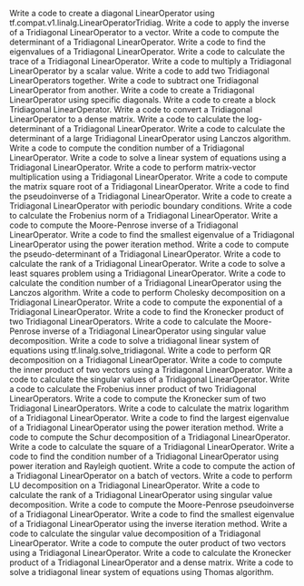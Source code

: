 Write a code to create a diagonal LinearOperator using tf.compat.v1.linalg.LinearOperatorTridiag.
Write a code to apply the inverse of a Tridiagonal LinearOperator to a vector.
Write a code to compute the determinant of a Tridiagonal LinearOperator.
Write a code to find the eigenvalues of a Tridiagonal LinearOperator.
Write a code to calculate the trace of a Tridiagonal LinearOperator.
Write a code to multiply a Tridiagonal LinearOperator by a scalar value.
Write a code to add two Tridiagonal LinearOperators together.
Write a code to subtract one Tridiagonal LinearOperator from another.
Write a code to create a Tridiagonal LinearOperator using specific diagonals.
Write a code to create a block Tridiagonal LinearOperator.
Write a code to convert a Tridiagonal LinearOperator to a dense matrix.
Write a code to calculate the log-determinant of a Tridiagonal LinearOperator.
Write a code to calculate the determinant of a large Tridiagonal LinearOperator using Lanczos algorithm.
Write a code to compute the condition number of a Tridiagonal LinearOperator.
Write a code to solve a linear system of equations using a Tridiagonal LinearOperator.
Write a code to perform matrix-vector multiplication using a Tridiagonal LinearOperator.
Write a code to compute the matrix square root of a Tridiagonal LinearOperator.
Write a code to find the pseudoinverse of a Tridiagonal LinearOperator.
Write a code to create a Tridiagonal LinearOperator with periodic boundary conditions.
Write a code to calculate the Frobenius norm of a Tridiagonal LinearOperator.
Write a code to compute the Moore-Penrose inverse of a Tridiagonal LinearOperator.
Write a code to find the smallest eigenvalue of a Tridiagonal LinearOperator using the power iteration method.
Write a code to compute the pseudo-determinant of a Tridiagonal LinearOperator.
Write a code to calculate the rank of a Tridiagonal LinearOperator.
Write a code to solve a least squares problem using a Tridiagonal LinearOperator.
Write a code to calculate the condition number of a Tridiagonal LinearOperator using the Lanczos algorithm.
Write a code to perform Cholesky decomposition on a Tridiagonal LinearOperator.
Write a code to compute the exponential of a Tridiagonal LinearOperator.
Write a code to find the Kronecker product of two Tridiagonal LinearOperators.
Write a code to calculate the Moore-Penrose inverse of a Tridiagonal LinearOperator using singular value decomposition.
Write a code to solve a tridiagonal linear system of equations using tf.linalg.solve_tridiagonal.
Write a code to perform QR decomposition on a Tridiagonal LinearOperator.
Write a code to compute the inner product of two vectors using a Tridiagonal LinearOperator.
Write a code to calculate the singular values of a Tridiagonal LinearOperator.
Write a code to calculate the Frobenius inner product of two Tridiagonal LinearOperators.
Write a code to compute the Kronecker sum of two Tridiagonal LinearOperators.
Write a code to calculate the matrix logarithm of a Tridiagonal LinearOperator.
Write a code to find the largest eigenvalue of a Tridiagonal LinearOperator using the power iteration method.
Write a code to compute the Schur decomposition of a Tridiagonal LinearOperator.
Write a code to calculate the square of a Tridiagonal LinearOperator.
Write a code to find the condition number of a Tridiagonal LinearOperator using power iteration and Rayleigh quotient.
Write a code to compute the action of a Tridiagonal LinearOperator on a batch of vectors.
Write a code to perform LU decomposition on a Tridiagonal LinearOperator.
Write a code to calculate the rank of a Tridiagonal LinearOperator using singular value decomposition.
Write a code to compute the Moore-Penrose pseudoinverse of a Tridiagonal LinearOperator.
Write a code to find the smallest eigenvalue of a Tridiagonal LinearOperator using the inverse iteration method.
Write a code to calculate the singular value decomposition of a Tridiagonal LinearOperator.
Write a code to compute the outer product of two vectors using a Tridiagonal LinearOperator.
Write a code to calculate the Kronecker product of a Tridiagonal LinearOperator and a dense matrix.
Write a code to solve a tridiagonal linear system of equations using Thomas algorithm.